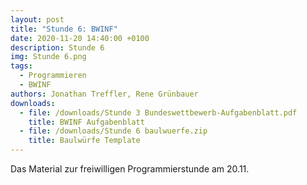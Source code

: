 ```yaml
---
layout: post
title: "Stunde 6: BWINF"
date: 2020-11-20 14:40:00 +0100
description: Stunde 6
img: Stunde 6.png
tags:
  - Programmieren
  - BWINF
authors: Jonathan Treffler, Rene Grünbauer
downloads:
  - file: /downloads/Stunde 3 Bundeswettbewerb-Aufgabenblatt.pdf
    title: BWINF Aufgabenblatt
  - file: /downloads/Stunde 6 baulwuerfe.zip
    title: Baulwürfe Template
---
```


Das Material zur freiwilligen Programmierstunde am 20.11.

